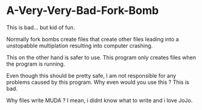 # A-Very-Very-Bad-Fork-Bomb

This is bad... but kid of fun. 

Normally fork bombs create files that create other files leading into a unstopabble multiplation resulting into computer crashing.

This on the other hand is safer to use. This program only creates files when the program is running.

Even though this should be pretty safe, I am not responsible for any problems caused by this program. Why even would you use this ? This is bad.

Why files write MUDA ? I mean, i didnt know what to write and i love JoJo.
